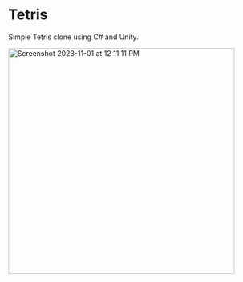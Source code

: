 # Tetris

Simple Tetris clone using C# and Unity. 

<img width="451" alt="Screenshot 2023-11-01 at 12 11 11 PM" src="https://github.com/LucasW33/Tetris/assets/86488736/ade63cc7-3b6d-4e05-b578-6e3e8bf1d73f">
